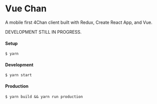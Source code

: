 # Vue Chan
A mobile first 4Chan client built with Redux, Create React App, and Vue.

DEVELOPMENT STILL IN PROGRESS.

#### Setup
`$ yarn`

#### Development
`$ yarn start`

#### Production
`$ yarn build && yarn run production`
